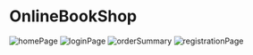 # OnlineBookShop
![homePage](https://user-images.githubusercontent.com/58619827/173428672-187a945f-fe25-4199-92e5-812ac8946294.PNG)
![loginPage](https://user-images.githubusercontent.com/58619827/173430013-b0b8d67a-c593-4c02-9576-3b9be334c6e5.PNG)
![orderSummary](https://user-images.githubusercontent.com/58619827/173430022-34414782-9c6c-4d8f-89f7-dd336879c2e4.PNG)
![registrationPage](https://user-images.githubusercontent.com/58619827/173430035-f9f1d818-2f24-480c-b85e-8c0ba76c1641.PNG)

